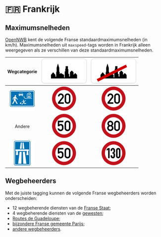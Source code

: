 # 🇫🇷 Frankrijk

Maximumsnelheden
----------------

[OpenNWB](../README.md) kent de volgende Franse standaardmaximumsnelheden (in km/h).
Maximumsnelheden uit `maxspeed`-tags worden in Frankrijk alleen weergegeven als ze verschillen van deze standaardmaximumsnelheden.

| Wegcategorie | ![Binnen de bebouwde kom (bibeko)](urban/yes.svg) | ![Buiten de bebouwde kom](urban/no.svg) |
| :----------: | :-----------------------------------------------: | :-------------------------------------: |
| ![Woongebied (erf)](highway/erf.svg) | ![20](maxspeed/20.svg) | ![20](maxspeed/20.svg) |
| Andere | ![50](maxspeed/50.svg) | ![80](maxspeed/80.svg) |
| ![Autosnelweg (ASW)](highway/ASW.svg) | ![50](maxspeed/50.svg) | ![130](maxspeed/130.svg) |

Wegbeheerders
-------------

Met de juiste tagging kunnen de volgende Franse wegbeheerders worden onderscheiden:

* 12 wegbeherende diensten van de [Franse Staat](../road-operators/landen.md);
* 4 wegbeherende diensten van de [gewesten](../road-operators/gewesten.md);
* [Routes de Guadeloupe](../road-operators/other.md);
* [bijzondere Franse gemeente Parijs](../road-operators/gemeenten.md);
* [andere wegbeheerders](../road-operators/other.md).
